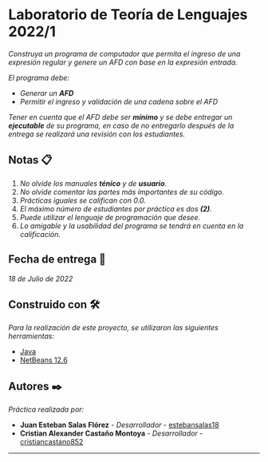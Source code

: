 # Laboratorio de Teoría de Lenguajes 2022/1

_Construya un programa de computador que permita el ingreso de una expresión regular y genere un AFD con base en la expresión entrada._

_El programa debe:_
  * _Generar un **AFD**_
  * _Permitir el ingreso y validación de una cadena sobre el AFD_

_Tener en cuenta que el AFD debe ser **mínimo** y se debe entregar un **ejecutable** de su programa, en caso de no entregarlo después de la entrega se realizará una revisión con los estudiantes._

## Notas 📋

  1. _No olvide los manuales **ténico** y de **usuario**._
  2. _No olvide comentar las partes más importantes de su código._
  3. _Prácticas iguales se califican con 0.0._
  4. _El máximo número de estudiantes por práctica es dos **(2)**._
  5. _Puede utilizar el lenguaje de programación que desee._
  6. _Lo amigable y la usabilidad del programa se tendrá en cuenta en la calificación._

## Fecha de entrega 📅

_18 de Julio de 2022_

## Construido con 🛠️

_Para la realización de este proyecto, se utilizaron las siguientes herramientas:_

* [Java](https://developer.mozilla.org/es/docs/Glossary/Java)
* [NetBeans 12.6](https://netbeans.apache.org)

## Autores ✒️

_Práctica realizada por:_

* **Juan Esteban Salas Flórez** - *Desarrollador* - [estebansalas18](https://github.com/estebansalas18)
* **Cristian Alexander Castaño Montoya** - *Desarrollador* - [cristiancastano852](https://github.com/cristiancastano852)

---
